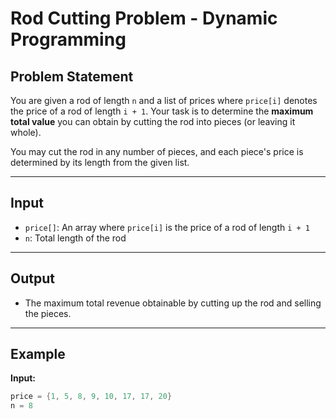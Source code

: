 # Rod Cutting Problem - Dynamic Programming

## Problem Statement

You are given a rod of length `n` and a list of prices where `price[i]` denotes the price of a rod of length `i + 1`. Your task is to determine the **maximum total value** you can obtain by cutting the rod into pieces (or leaving it whole).

You may cut the rod in any number of pieces, and each piece's price is determined by its length from the given list.

---

## Input

- `price[]`: An array where `price[i]` is the price of a rod of length `i + 1`
- `n`: Total length of the rod

---

## Output

- The maximum total revenue obtainable by cutting up the rod and selling the pieces.

---

## Example

**Input:**
```cpp
price = {1, 5, 8, 9, 10, 17, 17, 20}
n = 8
